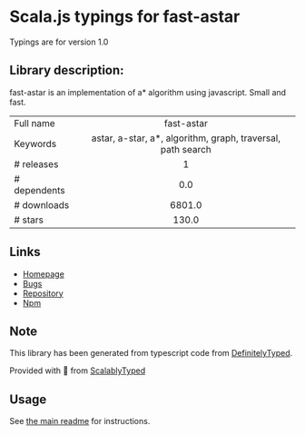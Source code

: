 
# Scala.js typings for fast-astar

Typings are for version 1.0

## Library description:
fast-astar is an implementation of a* algorithm using javascript. Small and fast.

|                    |                 |
| ------------------ | :-------------: |
| Full name          | fast-astar |
| Keywords           | astar, a-star, a*, algorithm, graph, traversal, path search |
| # releases         | 1 |
| # dependents       | 0.0 |
| # downloads        | 6801.0 |
| # stars            | 130.0 |

## Links
- [Homepage](https://github.com/sbfkcel/fast-astar#readme)
- [Bugs](https://github.com/sbfkcel/fast-astar/issues)
- [Repository](https://github.com/sbfkcel/fast-astar)
- [Npm](https://www.npmjs.com/package/fast-astar)
    


## Note
This library has been generated from typescript code from [DefinitelyTyped](https://definitelytyped.org).

Provided with :purple_heart: from [ScalablyTyped](https://github.com/oyvindberg/ScalablyTyped)

## Usage
See [the main readme](../../readme.md) for instructions.


